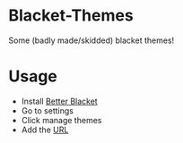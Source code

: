 # Blacket-Themes
Some (badly made/skidded) blacket themes!

# Usage
- Install [Better Blacket](bb.villainsrule.xyz)
- Go to settings
- Click manage themes
- Add the [URL]()
